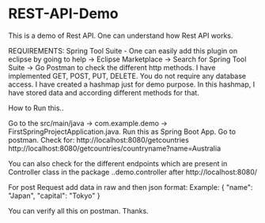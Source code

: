 # REST-API-Demo
This is a demo of Rest API. One can understand how Rest API works.

REQUIREMENTS:
Spring Tool Suite - One can easily add this plugin on eclipse by going to help -> Eclipse Marketplace -> Search for Spring Tool Suite -> Go
Postman to check the different http methods. I have implemented GET, POST, PUT, DELETE.
You do not require any database access. I have created a hashmap just for demo purpose. In this hashmap, I have stored data and according different methods for that.

How to Run this..

Go to the src/main/java -> com.example.demo -> FirstSpringProjectApplication.java.
Run this as Spring Boot App.
Go to postman. Check for:
http://localhost:8080/getcountries
http://localhost:8080/getcountries/countryname?name=Australia

You can also check for the different endpoints which are present in Controller class in the package ..demo.controller after http://localhost:8080/

For post Request add data in raw and then json format:
Example:
{
    "name": "Japan",
    "capital": "Tokyo"
}

You can verify all this on postman.
Thanks.
